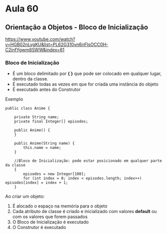 # Aula 60

## Orientação a Objetos - Bloco de Inicialização

https://www.youtube.com/watch?v=HGB02nLvgKU&list=PL62G310vn6nFIsOCC0H-C2infYgwm8SWW&index=61

### Bloco de Inicialização

- É um bloco delimitado por **{ }** que pode ser colocado em qualquer lugar, dentro da classe.
- É executado todas as vezes em que for criada uma instância do objeto
- É executado antes do Construtor

Exemplo

```
public class Anime {

    private String name;
    private final Integer[] episodes;

    public Anime() {
    }

    public Anime(String name) {
        this.name = name;
    }
	
	//Bloco de Inicialização: pode estar posicionado em qualquer parte da classe
    {
        episodes = new Integer[100];
        for (int index = 0; index < episodes.length; index++) episodes[index] = index + 1;
    }

```

Ao criar um objeto:

1. É alocado o espaço na memória para o objeto
2. Cada atributo de classe é criado e inicializado com valores **default** ou com os valores que forem passados
3. O Bloco de Inicialização é executado
4. O Construtor é executado
